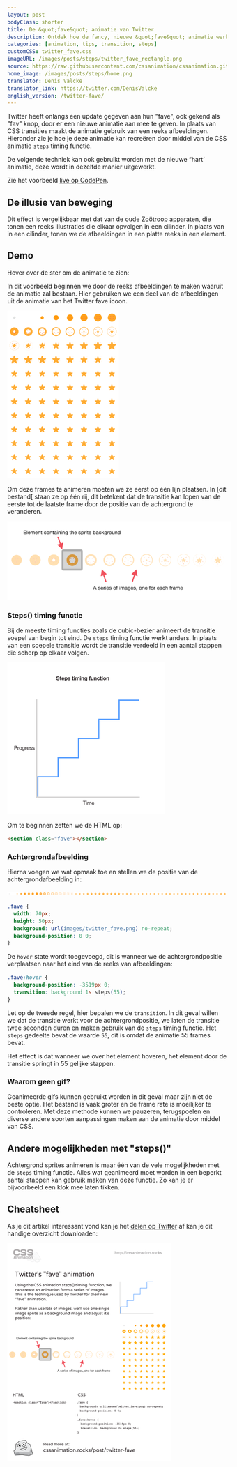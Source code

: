 ```yaml
---
layout: post
bodyClass: shorter
title: De &quot;fave&quot; animatie van Twitter
description: Ontdek hoe de fancy, nieuwe &quot;fave&quot; animatie werkt door het gebruik van de CSS steps() timing functie.
categories: [animation, tips, transition, steps]
customCSS: twitter_fave.css
imageURL: /images/posts/steps/twitter_fave_rectangle.png
source: https://raw.githubusercontent.com/cssanimation/cssanimation.github.io/master/_posts/2015-01-17-twitter-fave.md
home_image: /images/posts/steps/home.png
translator: Denis Valcke
translator_link: https://twitter.com/DenisValcke
english_version: /twitter-fave/
---
```


Twitter heeft onlangs een update gegeven aan hun &quot;fave&quot;, ook&nbsp;gekend als &quot;fav&quot; knop, door er een nieuwe animatie aan mee te geven. In plaats van CSS transities maakt de animatie gebruik van een reeks afbeeldingen. Hieronder zie je hoe je deze animatie kan recre&euml;ren door middel van de CSS animatie `steps` timing functie.

De volgende techniek kan ook gebruikt worden met de nieuwe “hart’ animatie, deze wordt in dezelfde manier uitgewerkt.

<section class="fave demo-container tap-to-activate heart"></section>

Zie het voorbeeld [live op CodePen]((http://codepen.io/donovanh/pen/dYqxNb)).

## De illusie van beweging

Dit effect is vergelijkbaar met dat van de oude&nbsp;[Zo&ouml;troop](http://en.wikipedia.org/wiki/Zoetrope) apparaten, die tonen een reeks illustraties die elkaar opvolgen in een cilinder. In plaats van in een cilinder, tonen we de afbeeldingen in een platte reeks in een element.

## Demo

Hover over de ster om de animatie te zien:

<section class="fave demo-container tap-to-activate"></section>

In dit voorbeeld beginnen we door de reeks afbeeldingen te maken waaruit de animatie zal bestaan. Hier gebruiken we een deel van de afbeeldingen uit de animatie van het Twitter fave icoon.

<img src="/images/posts/steps/twitter_fave_rectangle.png" alt="Frames from Twitter's fave icon animation" style="max-width:256px" />

Om deze frames te animeren moeten we ze eerst op &eacute;&eacute;n lijn plaatsen. In [dit bestand[ staan ze op &eacute;&eacute;n rij, dit betekent dat de transitie kan lopen van de eerste tot de laatste frame door de positie van de achtergrond te veranderen.

<img src="/images/posts/steps/frames.png" alt="How the background images are positioned within an element" style="max-width:514px" />

### Steps() timing functie

Bij de meeste timing functies zoals de cubic-bezier animeert de transitie soepel van begin tot eind. De `steps` timing functie werkt anders. In plaats van een soepele transitie wordt de transitie verdeeld in een aantal stappen die scherp op elkaar volgen.

<img src="/images/posts/steps/steps.png" alt="How the steps function is illustrated on a graph, as a series of discrete steps" style="max-width:362px" />

Om te beginnen zetten we de HTML op:

```html
<section class="fave"></section>
```

### Achtergrondafbeelding

Hierna voegen we wat opmaak toe en stellen we de positie van de achtergrondafbeelding in:

![Image sprite for the animation](/images/posts/steps/twitter_fave.png)

```css
.fave {
  width: 70px;
  height: 50px;
  background: url(images/twitter_fave.png) no-repeat;
  background-position: 0 0;
}
```

De `hover` state wordt toegevoegd, dit is wanneer we de achtergrondpositie verplaatsen naar het eind van de reeks van afbeeldingen:

```css
.fave:hover {
  background-position: -3519px 0;
  transition: background 1s steps(55);
}
```

Let op de tweede regel, hier bepalen we de `transition`. In dit geval willen we dat de transitie werkt voor de achtergrondpositie, we laten de transitie twee seconden duren en maken gebruik van de `steps` timing functie. Het `steps` gedeelte bevat de waarde `55`, dit is omdat de animatie 55 frames bevat.

Het effect is dat wanneer we over het element hoveren, het element door de transitie springt in 55 gelijke stappen.

### Waarom geen gif?

Geanimeerde gifs kunnen gebruikt worden in dit geval maar zijn niet de beste optie. Het bestand is vaak groter en de frame rate is moeilijker te controleren. Met deze methode kunnen we pauzeren, terugspoelen en diverse andere soorten aanpassingen maken aan de animatie door middel van CSS.

## Andere mogelijkheden met &quot;steps()&quot;

Achtergrond sprites animeren is maar &eacute;&eacute;n van de vele mogelijkheden met de `steps` timing functie. Alles wat geanimeerd moet worden in een beperkt aantal stappen kan gebruik maken van deze functie. Zo kan je er bijvoorbeeld een klok mee laten tikken.

## Cheatsheet

As je dit artikel interessant vond kan je het [delen op Twitter](https://twitter.com/intent/tweet?text=Recreate%20the%20Twitter%20fave%20icon%20animation&url=https://cssanimation.rocks/post/twitter-fave/&original_referer=https://cssanimation.rocks) af kan je dit handige overzicht downloaden:

<img src="/tips/twitter-fave.png" alt="Share this summary on Twitter" style="max-width:375px" />
